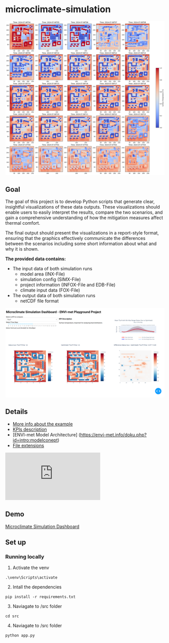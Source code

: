 # microclimate-simulation

![Surface Temperature plot (TSurf)](assets/TSurf_output_statusquo.png)

## Goal

The goal of this project is to develop Python scripts that generate clear, insightful visualizations
of these data outputs. These visualizations should enable users to easily interpret
the results, compare the two scenarios, and gain a comprehensive understanding
of how the mitigation measures affect thermal comfort.

The final output should present the visualizations in a report-style format,
ensuring that the graphics effectively communicate the differences between the
scenarios including some short information about what and why it is shown.

**The provided data contains:**

- The input data of both simulation runs
  - model area (INX-File)
  - simulation config (SIMX-File)
  - project information (INFOX-File and EDB-File)
  - climate input data (FOX-File)
- The output data of both simulation runs
  - netCDF file format

![Dashboard](assets/dashboard.png)

## Details

- [More info about the example](https://envi-met.info/doku.php?id=examples:playground)
- [KPIs description](https://envi-met.info/doku.php?id=filereference:output:atmosphere)
- [ENVI-met Model Architecture] (https://envi-met.info/doku.php?id=intro:modelconept)
- [File extensions](data/file_extensions.md)

![The Playground model](https://envi-met.info/lib/exe/fetch.php?w=800&tok=812d4d&media=examples:2024-09-13_21h01_27.png)

## Demo

[Microclimate Simulation Dashboard](https://microclimate-simulation.onrender.com/)

## Set up

### Running locally

1. Activate the venv

```
.\venv\Scripts\activate
```

2. Intall the dependencies

```
pip install -r requirements.txt
```

3. Naviagate to /src folder

```
cd src
```

4. Naviagate to /src folder

```
python app.py
```
